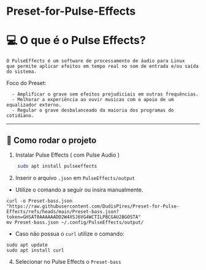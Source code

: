# Preset-for-Pulse-Effects

# 💻 O que é o Pulse Effects?

```
O PulseEffects é um software de processamento de áudio para Linux
que permite aplicar efeitos em tempo real no som de entrada e/ou saída do sistema.

```

Foco do Preset:
      
      - Amplificar o grave sem efeitos prejudiciais em outras frequências.
      - Melhorar a experiência ao ouvir musicas com o apoio de um equalizador externo.
      - Regular o grave desbalanceado da maioria dos programas do cotidiano. 

--- 

## 🚀 Como rodar o projeto

1. Instalar Pulse Effects ( com Pulse Audio )

```bash
    sudo apt install pulseeffects 
```

2. Inserir o arquivo `.json` em `PulseEffects/output`

  - Utilize o comando a seguir ou insira manualmente.

  ```
  curl -o Preset-bass.json "https://raw.githubusercontent.com/DudisPires/Preset-for-Pulse-Effects/refs/heads/main/Preset-bass.json?token=GHSAT0AAAAAADD2W4XSJ6VG4WCTILPBCGAU2BGOSTA"
  mv Preset-bass.json ~/.config/PulseEffects/output/

  ```
  - Caso não possua o `curl` utilize o comando:
     
  ```
  sudo apt update
  sudo apt install curl

  ```

4. Selecionar no Pulse Effects o `Preset-bass`
   

